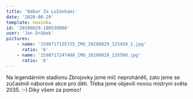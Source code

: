 ```yaml
---
title: 'Nábor Za Lužánkami'
date: '2020-08-29'
template: novinka
id: '20200829-180539000'
user: 'Jan Drábek'
pictures:
    - name: '1598717155725_IMG_20200829_125459_1.jpg'
      ratio: '6'
    - name: '1598717247408_IMG_20200829_135508.jpg'
      ratio: '6'
---
```

Na legendárním stadionu Zbrojovky jsme míč neproháněli, zato jsme se zúčastnili náborové akce pro děti. Třeba jsme objevili novou mistryni světa 2035. :-) Díky všem za pomoc!
